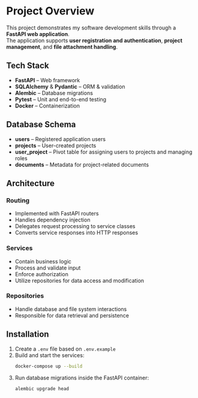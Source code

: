 # Project Overview  
This project demonstrates my software development skills through a **FastAPI web application**.  
The application supports **user registration and authentication**, **project management**, and **file attachment handling**.  

## Tech Stack  
- **FastAPI** – Web framework  
- **SQLAlchemy** & **Pydantic** – ORM & validation  
- **Alembic** – Database migrations  
- **Pytest** – Unit and end-to-end testing  
- **Docker** – Containerization  

## Database Schema  
- **users** – Registered application users  
- **projects** – User-created projects  
- **user_project** – Pivot table for assigning users to projects and managing roles  
- **documents** – Metadata for project-related documents  

## Architecture  
### Routing  
- Implemented with FastAPI routers  
- Handles dependency injection  
- Delegates request processing to service classes  
- Converts service responses into HTTP responses  

### Services  
- Contain business logic  
- Process and validate input  
- Enforce authorization  
- Utilize repositories for data access and modification  

### Repositories  
- Handle database and file system interactions  
- Responsible for data retrieval and persistence  

## Installation  
1. Create a `.env` file based on `.env.example`  
2. Build and start the services:  
   ```bash
   docker-compose up --build
   ```
3. Run database migrations inside the FastAPI container:
   ```bash
   alembic upgrade head
   ```
